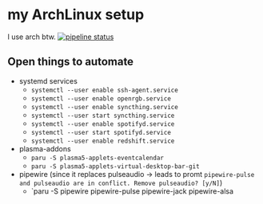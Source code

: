 # my ArchLinux setup

I use arch btw. [![pipeline status](https://gitlab.com/clemak27/linux_setup/badges/master/pipeline.svg)](https://gitlab.com/clemak27/linux_setup/commits/master)

## Open things to automate

- systemd services
  - `systemctl --user enable ssh-agent.service`
  - `systemctl --user enable openrgb.service`
  - `systemctl --user enable syncthing.service`
  - `systemctl --user start syncthing.service`
  - `systemctl --user enable spotifyd.service`
  - `systemctl --user start spotifyd.service`
  - `systemctl --user enable redshift.service`
- plasma-addons
  - `paru -S plasma5-applets-eventcalendar`
  - `paru -S plasma5-applets-virtual-desktop-bar-git`
- pipewire (since it replaces pulseaudio -> leads to promt `pipewire-pulse and pulseaudio are in conflict. Remove pulseaudio? [y/N]`)
  - `paru -S pipewire pipewire-pulse pipewire-jack pipewire-alsa

